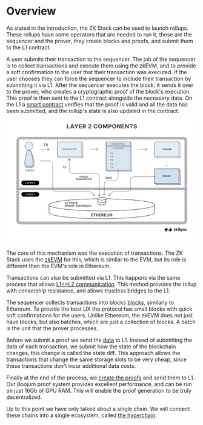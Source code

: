 # Overview

As stated in the introduction, the ZK Stack can be used to launch rollups. These rollups have some operators that are
needed to run it, these are the sequencer and the prover, they create blocks and proofs, and submit them to the L1
contract.

A user submits their transaction to the sequencer. The job of the sequencer is to collect transactions and execute them
using the zkEVM, and to provide a soft confirmation to the user that their transaction was executed. If the user chooses
they can force the sequencer to include their transaction by submitting it via L1. After the sequencer executes the
block, it sends it over to the prover, who creates a cryptographic proof of the block's execution. This proof is then
sent to the L1 contract alongside the necessary data. On the L1 a
[smart contract](./1_zkEVM/1_high_level/1_l1_smart_contracts.md) verifies that the proof is valid and all the data has
been submitted, and the rollup's state is also updated in the contract.

![Components](./img/L2_Components.png)

The core of this mechanism was the execution of transactions. The ZK Stack uses the [zkEVM](./4_zk_evm/README.md) for
this, which is similar to the EVM, but its role is different than the EVM's role in Ethereum.

Transactions can also be submitted via L1. This happens via the same process that allows
[L1<>L2 communication](./5_l1_l2_communication/README.md). This method provides the rollup with censorship resistance,
and allows trustless bridges to the L1.

The sequencer collects transactions into blocks [blocks](./6_blocks_batches.md), similarly to Ethereum. To provide the
best UX the protocol has small blocks with quick soft confirmations for the users. Unlike Ethereum, the zkEVM does not
just have blocks, but also batches, which are just a collection of blocks. A batch is the unit that the prover
processes.

Before we submit a proof we send the [data](./7_data_availability/README.md) to L1. Instead of submitting the data of
each transaction, we submit how the state of the blockchain changes, this change is called the state diff. This approach
allows the transactions that change the same storage slots to be very cheap, since these transactions don't incur
additional data costs.

Finally at the end of the process, we [create the proofs](./7_data_availability/README.md) and send them to L1. Our
Boojum proof system provides excellent performance, and can be run on just 16Gb of GPU RAM. This will enable the proof
generation to be truly decentralized.

Up to this point we have only talked about a single chain. We will connect these chains into a single ecosystem, called
[the hyperchain](./9_the_hyperchain/README.md).
